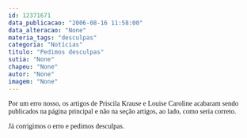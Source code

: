 ```yaml
---
id: 12371671
data_publicacao: "2006-08-16 11:58:00"
data_alteracao: "None"
materia_tags: "desculpas"
categoria: "Notícias"
titulo: "Pedimos desculpas"
sutia: "None"
chapeu: "None"
autor: "None"
imagem: "None"
---
```

<p><P><FONT face=Verdana>Por um erro nosso, os artigos de Priscila Krause e Louise Caroline acabaram sendo publicados na página principal e não na seção artigos, ao lado, como seria correto.</FONT></P></p>
<p><P><FONT face=Verdana>Já corrigimos o erro e pedimos desculpas.</FONT></P> </p>
